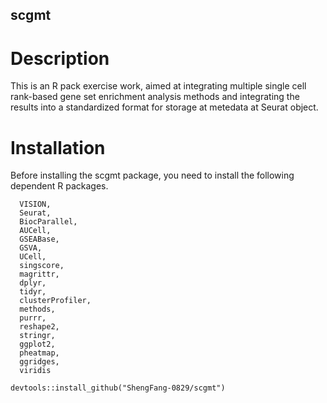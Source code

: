 ## scgmt
# Description
This is an R pack exercise work, aimed at integrating multiple single cell rank-based gene set enrichment analysis methods and integrating the results into a standardized format for storage at metedata at Seurat object.
# Installation
Before installing the scgmt package, you need to install the following dependent R packages.
~~~
  VISION,
  Seurat,
  BiocParallel,
  AUCell,
  GSEABase,
  GSVA,
  UCell,
  singscore,
  magrittr,
  dplyr,
  tidyr,
  clusterProfiler,
  methods,
  purrr,
  reshape2,
  stringr,
  ggplot2,
  pheatmap,
  ggridges,
  viridis
~~~

~~~
devtools::install_github("ShengFang-0829/scgmt")
~~~
